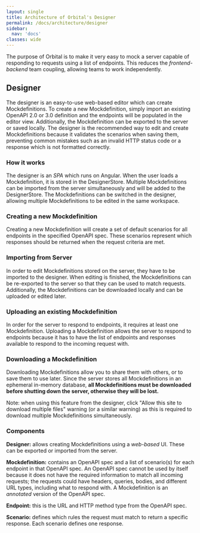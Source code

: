 ```yaml
---
layout: single
title: Architecture of Orbital's Designer
permalink: /docs/architecture/designer
sidebar:
  nav: 'docs'
classes: wide
---
```


The purpose of Orbital is to make it very easy to mock a server capable of responding to requests using a list of endpoints. This reduces the _frontend-backend_ team coupling, allowing teams to work independently.

## Designer

The designer is an easy-to-use web-based editor which can create Mockdefinitions. To create a new Mockdefinition, simply import an existing OpenAPI 2.0 or 3.0 definition and the endpoints will be populated in the editor view. Additionally, the Mockdefinition can be exported to the server or saved locally. The designer is the recommended way to edit and create Mockdefinitions because it validates the scenarios when saving them, preventing common mistakes such as an invalid HTTP status code or a response which is not formatted correctly.

### How it works

The designer is an _SPA_ which runs on Angular. When the user loads a Mockdefinition, it is stored in the DesignerStore. Multiple Mockdefinitions can be imported from the server simultaneously and will be added to the DesignerStore. The Mockdefinitions can be switched in the designer, allowing multiple Mockdefinitions to be edited in the same workspace.

### Creating a new Mockdefinition

Creating a new Mockdefinition will create a set of default scenarios for all endpoints in the specified OpenAPI spec. These scenarios represent which responses should be returned when the request criteria are met.

### Importing from Server

In order to edit Mockdefinitions stored on the server, they have to be imported to the designer. When editing is finished, the Mockdefinitions can be re-exported to the server so that they can be used to match requests. Additionally, the Mockdefinitions can be downloaded locally and can be uploaded or edited later.

### Uploading an existing Mockdefinition

In order for the server to respond to endpoints, it requires at least one Mockdefinition. Uploading a Mockdefinition allows the server to respond to endpoints because it has to have the list of endpoints and responses available to respond to the incoming request with.

### Downloading a Mockdefinition

Downloading Mockdefinitions allow you to share them with others, or to save them to use later. Since the server stores all Mockdefinitions in an ephemeral in-memory database, **all Mockdefinitions must be downloaded before shutting down the server, otherwise they will be lost.**

Note: when using this feature from the designer, click "Allow this site to download multiple files" warning (or a similar warning) as this is required to download multiple Mockdefinitions simultaneously.

### Components

**Designer:** allows creating Mockdefinitions using a _web-based_ UI. These can be exported or imported from the server.

**Mockdefinition:** contains an OpenAPI spec and a list of scenario(s) for each endpoint in that OpenAPI spec. An OpenAPI spec cannot be used by itself because it does not have the required information to match all incoming requests; the requests could have headers, queries, bodies, and different URL types, including what to respond with. A Mockdefinition is an _annotated_ version of the OpenAPI spec.

**Endpoint:** this is the URL and HTTP method type from the OpenAPI spec.

**Scenario:** defines which rules the request must match to return a specific response. Each scenario defines one response.
